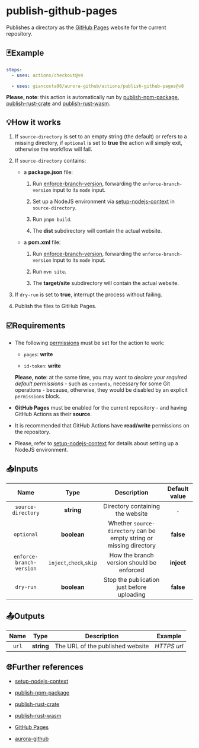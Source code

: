 # publish-github-pages

Publishes a directory as the [GitHub Pages](https://pages.github.com/) website for the current repository.

## 🃏Example

```yaml
steps:
  - uses: actions/checkout@v4

  - uses: giancosta86/aurora-github/actions/publish-github-pages@v8
```

**Please, note**: this action is automatically run by [publish-npm-package](../publish-npm-package/README.md), [publish-rust-crate](../publish-rust-crate/README.md) and [publish-rust-wasm](../publish-rust-wasm/README.md).

## 💡How it works

1. If `source-directory` is set to an empty string (the default) or refers to a missing directory, if `optional` is set to **true** the action will simply exit, otherwise the workflow will fail.

1. If `source-directory` contains:

   - a **package.json** file:

     1. Run [enforce-branch-version](../enforce-branch-version/README.md), forwarding the `enforce-branch-version` input to its `mode` input.

     1. Set up a NodeJS environment via [setup-nodejs-context](../setup-nodejs-context/README.md) in `source-directory`.

     1. Run `pnpm build`.

     1. The **dist** subdirectory will contain the actual website.

   - a **pom.xml** file:

     1. Run [enforce-branch-version](../enforce-branch-version/README.md), forwarding the `enforce-branch-version` input to its `mode` input.

     1. Run `mvn site`.

     1. The **target/site** subdirectory will contain the actual website.

1. If `dry-run` is set to **true**, interrupt the process without failing.

1. Publish the files to GitHub Pages.

## ☑️Requirements

- The following [permissions](https://docs.github.com/en/actions/writing-workflows/choosing-what-your-workflow-does/controlling-permissions-for-github_token) must be set for the action to work:

  - `pages`: **write**

  - `id-token`: **write**

  **Please, note**: at the same time, you may want to _declare your required default permissions_ - such as `contents`, necessary for some Git operations - because, otherwise, they would be disabled by an explicit `permissions` block.

- **GitHub Pages** must be enabled for the current repository - and having GitHub Actions as their **source**.

- It is recommended that GitHub Actions have **read/write** permissions on the repository.

- Please, refer to [setup-nodejs-context](../setup-nodejs-context/README.md) for details about setting up a NodeJS environment.

## 📥Inputs

|           Name           |          Type           |                             Description                             | Default value |
| :----------------------: | :---------------------: | :-----------------------------------------------------------------: | :-----------: |
|    `source-directory`    |       **string**        |                  Directory containing the website                   |     **.**     |
|        `optional`        |       **boolean**       | Whether `source-directory` can be empty string or missing directory |   **false**   |
| `enforce-branch-version` | `inject`,`check`,`skip` |              How the branch version should be enforced              |  **inject**   |
|        `dry-run`         |       **boolean**       |             Stop the publication just before uploading              |   **false**   |

## 📤Outputs

| Name  |    Type    |           Description            |   Example   |
| :---: | :--------: | :------------------------------: | :---------: |
| `url` | **string** | The URL of the published website | _HTTPS url_ |

## 🌐Further references

- [setup-nodejs-context](../setup-nodejs-context/README.md)

- [publish-npm-package](../publish-npm-package/README.md)

- [publish-rust-crate](../publish-rust-crate/README.md)

- [publish-rust-wasm](../publish-rust-wasm/README.md)

- [GitHub Pages](https://pages.github.com/)

- [aurora-github](../../README.md)
